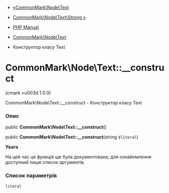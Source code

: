 - [«CommonMark\Node\Text](class.commonmark-node-text.md)
- [CommonMark\Node\Text\Strong
»](class.commonmark-node-text-strong.md)

- [PHP Manual](index.md)
- [CommonMark\Node\Text](class.commonmark-node-text.md)
- Конструктор класу Text

# CommonMark\Node\Text::\_\_construct

(cmark \>u003d 1.0.0)

CommonMark\Node\Text::\_\_construct - Конструктор класу Text

### Опис

public **CommonMark\Node\Text::\_\_construct**()

public **CommonMark\Node\Text::\_\_construct**(string `$literal`)

**Увага**

На цей час ця функція ще була документована; для
ознайомлення доступний лише список аргументів.

### Список параметрів

`literal`
